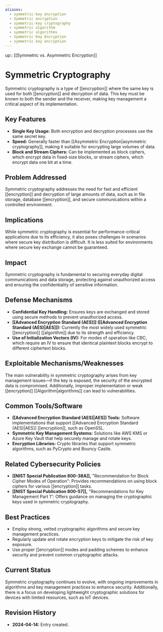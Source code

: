 ```yaml
---
aliases:
  - symmetric-key encryption
  - Symmetric encryption
  - symmetric-key cryptography
  - symmetric algorithm
  - symmetric algorithms
  - Symmetric Key Encryption
  - symmetric key encryption
---
```


up:: [[Symmetric vs. Asymmetric Encryption]]
# Symmetric Cryptography

Symmetric cryptography is a type of [[encryption]] where the same key is used for both [[encryption]] and decryption of data. This key must be known to both the sender and the receiver, making key management a critical aspect of its implementation.

## Key Features

- **Single Key Usage:** Both encryption and decryption processes use the same secret key.
- **Speed:** Generally faster than [[Asymmetric Encryption|asymmetric cryptography]], making it suitable for encrypting large volumes of data.
- **Block and Stream Ciphers:** Can be implemented as block ciphers, which encrypt data in fixed-size blocks, or stream ciphers, which encrypt data one bit at a time.

## Problem Addressed

Symmetric cryptography addresses the need for fast and efficient [[encryption]] and decryption of large amounts of data, such as in file storage, database [[encryption]], and secure communications within a controlled environment.

## Implications

While symmetric cryptography is essential for performance-critical applications due to its efficiency, it also poses challenges in scenarios where secure key distribution is difficult. It is less suited for environments where secure key exchange cannot be guaranteed.

## Impact

Symmetric cryptography is fundamental to securing everyday digital communications and data storage, protecting against unauthorized access and ensuring the confidentiality of sensitive information.

## Defense Mechanisms

- **Confidential Key Handling:** Ensures keys are exchanged and stored using secure methods to prevent unauthorized access.
- **[[Advanced Encryption Standard (AES)]] ([[Advanced Encryption Standard (AES)|AES]]):** Currently the most widely used symmetric [[encryption]] [[algorithm]] due to its strength and efficiency.
- **Use of Initialization Vectors (IV):** For modes of operation like CBC, which require an IV to ensure that identical plaintext blocks encrypt to different ciphertext blocks.

## Exploitable Mechanisms/Weaknesses

The main vulnerability in symmetric cryptography arises from key management issues—if the key is exposed, the security of the encrypted data is compromised. Additionally, improper implementation or weak [[encryption]] [[Algorithm|algorithms]] can lead to vulnerabilities.

## Common Tools/Software

- **[[Advanced Encryption Standard (AES)|AES]] Tools:** Software implementations that support [[Advanced Encryption Standard (AES)|AES]] [[encryption]], such as OpenSSL.
- **Symmetric Key Management Systems:** Solutions like AWS KMS or Azure Key Vault that help securely manage and rotate keys.
- **Encryption Libraries:** Crypto libraries that support symmetric algorithms, such as PyCrypto and Bouncy Castle.

## Related Cybersecurity Policies

- **[[NIST Special Publication 800-38A]],** "Recommendation for Block Cipher Modes of Operation": Provides recommendations on using block ciphers for various [[encryption]] tasks.
- **[[NIST Special Publication 800-57]],** "Recommendations for Key Management Part 1": Offers guidance on managing the cryptographic keys used in symmetric cryptography.

## Best Practices

- Employ strong, vetted cryptographic algorithms and secure key management practices.
- Regularly update and rotate encryption keys to mitigate the risk of key exposure.
- Use proper [[encryption]] modes and padding schemes to enhance security and prevent common cryptographic attacks.

## Current Status

Symmetric cryptography continues to evolve, with ongoing improvements in algorithms and key management practices to enhance security. Additionally, there is a focus on developing lightweight cryptographic solutions for devices with limited resources, such as IoT devices.

## Revision History

- **2024-04-14:** Entry created.